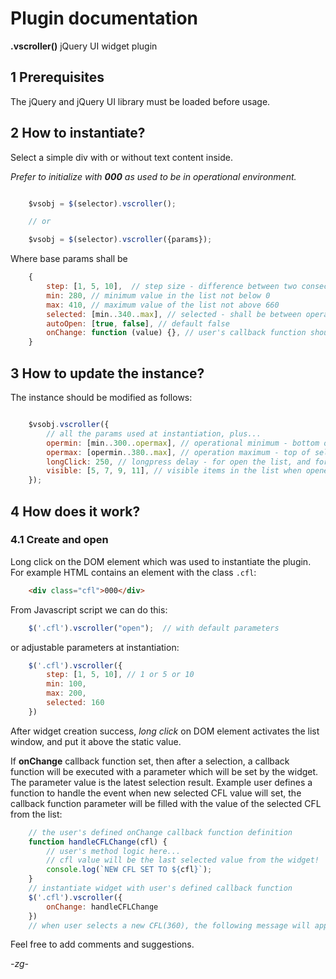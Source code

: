 # Plugin documentation

**.vscroller()** jQuery UI widget plugin

## 1 Prerequisites

The jQuery and jQuery UI library must be loaded before usage.

## 2 How to instantiate?

Select a simple div with or without text content inside.

*Prefer to initialize with **000** as used to be in operational environment.*

```javascript

    $vsobj = $(selector).vscroller();

    // or

    $vsobj = $(selector).vscroller({params});

```

Where base params shall be

```javascript
    {
        step: [1, 5, 10],  // step size - difference between two consecutive list element, default 5
        min: 280, // minimum value in the list not below 0
        max: 410, // maximum value of the list not above 660
        selected: [min..340..max], // selected - shall be between operational range
        autoOpen: [true, false], // default false
        onChange: function (value) {}, // user's callback function should expect one parameter when called - selected CFL value
    }
```

## 3 How to update the instance?

The instance should be modified as follows:

```javascript

    $vsobj.vscroller({
        // all the params used at instantiation, plus...
        opermin: [min..300..opermax], // operational minimum - bottom of selectable - shall be in range the min-max values and less than opermax
        opermax: [opermin..380..max], // operation maximum - top of selectable with same conditions as before except that this value shall be greater than opermin
        longClick: 250, // longpress delay - for open the list, and for select a value
        visible: [5, 7, 9, 11], // visible items in the list when opened, default 7
    });

```

## 4 How does it work?

### 4.1 Create and open

Long click on the DOM element which was used to instantiate the plugin. For example HTML contains an element with the class ```.cfl```:
```html
    <div class="cfl">000</div>
```
From Javascript script we can do this:
```javascript
    $('.cfl').vscroller("open");  // with default parameters
```
or adjustable parameters at instantiation:
```javascript
    $('.cfl').vscroller({
        step: [1, 5, 10], // 1 or 5 or 10
        min: 100,
        max: 200,
        selected: 160
    })
```

After widget creation success, *long click* on DOM element activates the list window, and put it above the static value.

If **onChange** callback function set, then after a selection, a callback function will be executed with a parameter which will be set by the widget. The parameter value is the latest selection result. Example user defines a function to handle the event when new selected CFL value will set, the callback function parameter will be filled with the value of the selected CFL from the list:
```javascript
    // the user's defined onChange callback function definition
    function handleCFLChange(cfl) {
        // user's method logic here...
        // cfl value will be the last selected value from the widget!
        console.log(`NEW CFL SET TO ${cfl}`);
    }
    // instantiate widget with user's defined callback function
    $('.cfl').vscroller({
        onChange: handleCFLChange
    })
    // when user selects a new CFL(360), the following message will appear in the log: 'NEW CFL SET TO 360'
```

Feel free to add comments and suggestions.

*-zg-*

